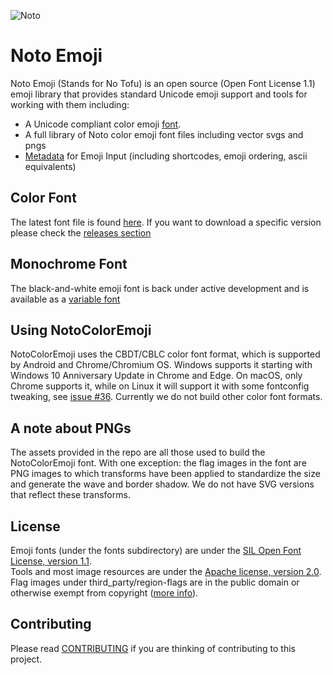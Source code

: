 ![Noto](https://substackcdn.com/image/fetch/w_1456,c_limit,f_webp,q_auto:good,fl_progressive:steep/https%3A%2F%2Fbucketeer-e05bbc84-baa3-437e-9518-adb32be77984.s3.amazonaws.com%2Fpublic%2Fimages%2Fab4b4276-9bb0-42a6-a675-510fcb6055df_1940x1088.png)
# Noto Emoji
Noto Emoji (Stands for No Tofu) is an open source (Open Font License 1.1) emoji library that provides standard Unicode emoji support and tools for working with them including:

- A Unicode compliant color emoji [font](https://github.com/googlefonts/noto-emoji/raw/main/fonts/NotoColorEmoji.ttf).
- A full library of Noto color emoji font files including vector svgs and pngs
- [Metadata](https://github.com/googlefonts/emoji-metadata) for Emoji Input (including shortcodes, emoji ordering, ascii equivalents)

## Color Font

The latest font file is found [here](https://github.com/DavidBerdik/blobmoji2/releases/latest/download/NotoColorEmoji.ttf). If you want to download a specific version please check the [releases section](https://github.com/DavidBerdik/blobmoji2/releases/latest)

## Monochrome Font

The black-and-white emoji font is back under active development and is available as a [variable font](https://fonts.google.com/noto/specimen/Noto+Emoji)

## Using NotoColorEmoji

NotoColorEmoji uses the CBDT/CBLC color font format, which is supported by Android
and Chrome/Chromium OS.  Windows supports it starting with Windows 10 Anniversary
Update in Chrome and Edge.  On macOS, only Chrome supports it, while on Linux it will
support it with some fontconfig tweaking, see [issue #36](https://github.com/googlei18n/noto-emoji/issues/36). Currently we do not build other color font formats.

## A note about PNGs

The assets provided in the repo are all those used to build the NotoColorEmoji font. With one exception: the flag images in the font are PNG images to which transforms have been applied to standardize the size and generate the wave and border shadow. We do not have SVG versions that reflect these transforms.

## License

Emoji fonts (under the fonts subdirectory) are under the
[SIL Open Font License, version 1.1](fonts/LICENSE).<br/>
Tools and most image resources are under the [Apache license, version 2.0](./LICENSE).
Flag images under third_party/region-flags are in the public domain or
otherwise exempt from copyright ([more info](third_party/region-flags/LICENSE)).

## Contributing

Please read [CONTRIBUTING](CONTRIBUTING.md) if you are thinking of contributing to this project.

